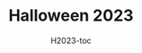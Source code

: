 ---
title: "Halloween 2023"
layout: category
permalink: /halloween-2023/
author_profile: true
author: H2023-toc
taxonomy: H2023
---